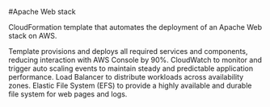 #Apache Web stack

CloudFormation template that automates the deployment of an Apache Web stack on AWS.

Template provisions and deploys all required services and components, reducing interaction with AWS Console by 90%.
CloudWatch to monitor and trigger auto scaling events to maintain steady and predictable application performance.
Load Balancer to distribute workloads across availability zones.
Elastic File System (EFS) to provide a highly available and durable file system for web pages and logs.
